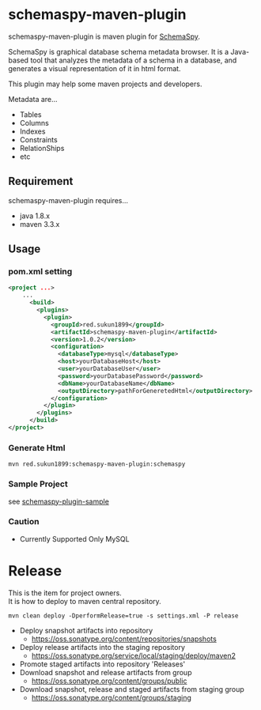 # schemaspy-maven-plugin

schemaspy-maven-plugin is maven plugin for [SchemaSpy](http://schemaspy.sourceforge.net/).  

SchemaSpy is graphical database schema metadata browser.
It is a Java-based tool that analyzes the metadata of a schema in a database, 
and generates a visual representation of it in html format.

This plugin may help some maven projects and developers.

Metadata are...

- Tables
- Columns
- Indexes
- Constraints
- RelationShips
- etc

## Requirement

schemaspy-maven-plugin requires... 

- java 1.8.x
- maven 3.3.x

## Usage

### pom.xml setting

```xml
<project ...>
    ...
      <build>
        <plugins>
          <plugin>
            <groupId>red.sukun1899</groupId>
            <artifactId>schemaspy-maven-plugin</artifactId>
            <version>1.0.2</version>
            <configuration>
              <databaseType>mysql</databaseType>
              <host>yourDatabaseHost</host>
              <user>yourDatabaseUser</user>
              <password>yourDatabasePassword</password>
              <dbName>yourDatabaseName</dbName>
              <outputDirectory>pathForGeneretedHtml</outputDirectory>
            </configuration>
          </plugin>
        </plugins>
      </build>
</project>
```

### Generate Html

```
mvn red.sukun1899:schemaspy-maven-plugin:schemaspy
```

### Sample Project

see [schemaspy-plugin-sample](https://github.com/su-kun1899/schemaspy-plugin-sample)

### Caution

- Currently Supported Only MySQL

# Release

This is the item for project owners.   
It is how to deploy to maven central repository.

```
mvn clean deploy -DperformRelease=true -s settings.xml -P release
```

- Deploy snapshot artifacts into repository
  - https://oss.sonatype.org/content/repositories/snapshots
- Deploy release artifacts into the staging repository
  - https://oss.sonatype.org/service/local/staging/deploy/maven2
- Promote staged artifacts into repository 'Releases'
- Download snapshot and release artifacts from group 
  - https://oss.sonatype.org/content/groups/public
- Download snapshot, release and staged artifacts from staging group  
  - https://oss.sonatype.org/content/groups/staging